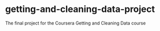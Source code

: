 # getting-and-cleaning-data-project
The final project for the Coursera Getting and Cleaning Data course
